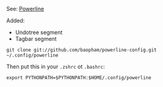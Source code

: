 See: [Powerline](https://github.com/Lokaltog/powerline)

Added:
* Undotree segment
* Tagbar segment

```
git clone git://github.com/baopham/powerline-config.git ~/.config/powerline
```

Then put this in your `.zshrc` ot `.bashrc`:
```
export PYTHONPATH=$PYTHONPATH:$HOME/.config/powerline
```
